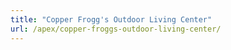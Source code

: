 ```yaml
---
title: "Copper Frogg's Outdoor Living Center"
url: /apex/copper-froggs-outdoor-living-center/
---
```

